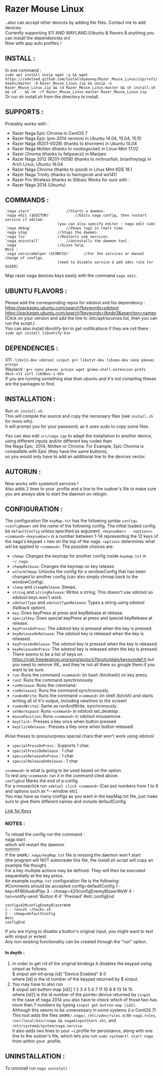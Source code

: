 # Razer Mouse Linux     
..also can accept other devices by adding the files. Contact me to add devices.     
Currently supporting X11 AND WAYLAND.(Ubuntu & flavors & anything you can install the dependencies on)     
Now with app auto profiles !   
## INSTALL :
In one command :     
`sudo apt install unzip wget -y && wget https://codeload.github.com/lostallmymoney/Razer_Mouse_Linux/zip/refs/heads/master -O Razer_Mouse_Linux.zip && unzip -o Razer_Mouse_Linux.zip && cd Razer_Mouse_Linux-master && sh install.sh && cd .. && rm -rf Razer_Mouse_Linux-master Razer_Mouse_Linux.zip`     
Or run sh install.sh from the directory to install.     
## SUPPORTS :     
Probably works with :
- Razer Naga Epic Chroma in CentOS 7
- Razer Naga Epic (pre-2014 version) in Ubuntu 14.04, 15.04, 15.10
- Razer Naga (RZ01-0028) (thanks to khornem) in Ubuntu 14.04
- Razer Naga Molten (thanks to noobxgockel) in Linux Mint 17.02
- Razer Chroma (thanks to felipeacsi) in Manjaro
- Razer Naga 2012 (RZ01-0058) (thanks to mrlinuxfish, brianfreytag) in Arch Linux, Ubuntu 16.04
- Razer Naga Chroma (thanks to ipsod) in Linux Mint KDE 18.1
- Razer Naga Trinity (thanks to haringsrob and ws141)
- Razer Pro Wireless (thanks to Stibax)
Works for sure with :
- Razer Naga 2014 (Ubuntu)   
## COMMANDS :

	`naga start` 				//Starts a daemon.	
	`naga edit ($EDITOR)` 			//Edits naga config, then restart service if edited.     
							(you can also specify editor : naga edit vim)
	`naga debug` 				//Shows logs in realt time.
	`naga stop`				//Stops the daemon.
	`naga fix`				//Restarts usb services.
	`naga uninstall` 			//Uninstalls the daemon tool.
	`naga` 					//Gives help.
    More :
	`naga serviceHelper ($CONFIG)`		//For the services or manual change of configs.      
							(need to disable service & add udev rule for $USER)        
Map razer naga devices keys easily with the command `naga edit`.     
## UBUNTU FLAVORS :
Please add the corresponding repos for xdotool and his dependency :     
	https://packages.ubuntu.com/search?keywords=xdotool     
	https://packages.ubuntu.com/search?keywords=libxdo3&searchon=names     
	(Click on your version and add the line to /etc/apt/sources.list, then you can run the script.)     
	You can also install libnotify-bin to get notifications if they are not there : `sudo apt install libnotify-bin`     	
## DEPENDENCIES :	
X11 : `libx11-dev xdotool xinput g++ libxtst-dev libxmu-dev nano pkexec procps`    
Wayland : `g++ nano pkexec procps wget gnome-shell-extension-prefs dbus-x11 curl libdbus-1-dev`    
If you are running something else than ubuntu and it's not compiling theses are the packages to find.     
## INSTALLATION :     
Run `sh install.sh`.       
This will compile the source and copy the necessary files (see `install.sh` for more info).   
It will prompt you for your password, as it uses sudo to copy some files.  

You can also edit `src/naga.cpp` to adapt the installation to another device, using different inputs and/or different key codes than   
the Naga Epic, 2014, Molten or Chroma. For Example, Epic Chroma is compatible with Epic (they have the same buttons),   
so you would only have to add an additional line to the devices vector.
 
## AUTORUN :     
Now works with systemctl services !    
Also adds 2 lines to your .profile and a line to the sudoer's file to make sure you are always able to start the daemon on relogin.     

## CONFIGURATION :
The configuration file `keyMap.txt` has the following syntax
    `config=<configName>` set the name of the following config. The initial loaded config be `defaultConfig` unless specified as argument.
    `<keynumber> - <option>=<command>`
    `<keynumber>` is a number between 1-14 representing the 12 keys of the naga's keypad + two on the top of the naga.
    `<option>` determines what will be applied to `<command>`. The possible choices are:

- `chmap`: Changes the keymap for another config inside `keymap.txt` in `~/.naga`.
- `champRelease`: Changes the keymap on key release.
- `unlockChmap`: Unlocks the config for a windowConfig that has been changed to another config (can also simply chmap back to the windowConfig).
- `sleep` and `sleepRelease`: Sleeps.
- `string` and `stringRelease`: Writes a string. This doesn't use xdotool so xdotool keys won't work.
- `xdotoolType` and `xdotoolTypeRelease`: Types a string using xdotool (fallback option).
- `key`: Does keyPress at press and keyRelease at release.
- `specialKey`: Does special keyPress at press and special keyRelease at release.
- `keyPressOnPress`: The xdotool key is pressed when the key is pressed.
- `keyReleaseOnRelease`: The xdotool key is released when the key is released.			
- `keyPressOnRelease`: The xdotool key is pressed when the key is released.
- `keyReleaseOnPress`: The xdotool key is released when the key is pressed. There seems to be a list of keys on https://cgit.freedesktop.org/xorg/proto/x11proto/plain/keysymdef.h but you need to remove XK_ and they're not all there so google them if you want to be sure.
- `run`: Runs the command `<command>` (in bash /bin/bash) on key press.
- `run2`: Runs the command synchronously
- `runRelease`: Runs the command.
- `runRelease2`: Runs the command synchronously.
- `runAndWrite`: Runs the command `<command>` (in shell /bin/sh) and starts writing all of it's output, including newlines to the screen!
- `runAndWrite2`: Same as runAndWrite, synchronously.
- `setWorkspace`: Runs `<command>` in xdotool set_desktop <command> .
- `mousePosition`: Runs `<command>` in xdotool mousemove <command> .
- `keyClick` : Presses a key once when button pressed
- `keyClickRelease` : Presses a Key once when button released

#Use theses to press/unpress special chars that won't work using xdotool
- `specialPressOnPress` : Supports 1 char.
- `specialPressOnRelease` : 1 char
- `specialReleaseOnPress` : 1 char
- `specialReleaseOnRelease` : 1 char

`<command>` is what is going to be used based on the option.    
To test any `<command>` run it in the command cited above.    
`configEnd` Marks the end of a config.   
For a mouseclick run `xdotool click <command>` (Can put numbers from 1 to 9 and options such as *--window etc).   
You may have as many configs as you want in the keyMap.txt file, just make sure to give them different names and include defaultConfig.

[Link for Keys](https://cgit.freedesktop.org/xorg/proto/x11proto/plain/keysymdef.h)

### NOTES :     
To reload the config run the command :     
	naga start   
which will restart the daemon    
!!!!!!!!!!!!    
If the `$HOME/.naga/keyMap.txt` file is missing the daemon won't start      
(the program will NOT autocreate this file, the install.sh script will copy an example file though).      
For a key multiple actions may be defined. They will then be executed sequentially at the key press.     
An example `keyMap.txt` configuration file is the following:     
    #Comments should be accepted
    config=defaultConfig
    1 - key=XF86AudioPlay
    3 - chmap=420configEnemyBlazerWoW
    4 - run=notify-send 'Button # 4' 'Pressed'
    #etc
    configEnd

    config=420configEnemyBlazerWoW
    1 - run=sh ~/hacks.sh
    2 - chmap=defaultConfig
    #etc
    configEnd     
If you are trying to disable a button's original input, you might want to test with xinput or evtest.     
Any non existing functionality can be created through the "run" option.       
#### In depth :
1) In order to get rid of the original bindings it disables the keypad using xinput as follows:      
    $ xinput set-int-prop [id] "Device Enabled" 8 0     
where [id] is the id number of the keypad returned by $ xinput.     
2) You may have to also run     
    $ xinput set-button-map [id2] 1 2 3 4 5 6 7 11 10 8 9 13 14 15      
where [id2] is the id number of the pointer device returned by `xinput`   
In the case of naga 2014 you also have to check which of those two has more than 7 numbers by typing `xinput get-button-map [id2]`.     
Although this seems to be unnecessary in some systems (i.e CentOS 7)     
This tool adds the files `$HOME/.naga/`, `/etc/udev/rules.d/80-naga.rules`, `/usr/local/bin/(naga && nagaXinputStart.sh)`, and `/etc/systemd/system/naga.service`.     
It also adds two lines to your ~/.profile for persistance, along with one line to the sudoer's file, which lets you run `sudo systemctl start naga` from within your .profile.     
## UNINSTALLATION :     
To uninstall run `naga uninstall` .
